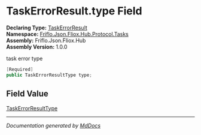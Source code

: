 ﻿<!--  
  <auto-generated>   
    The contents of this file were generated by a tool.  
    Changes to this file may be list if the file is regenerated  
  </auto-generated>   
-->

# TaskErrorResult.type Field

**Declaring Type:** [TaskErrorResult](../index.md)  
**Namespace:** [Friflo.Json.Fliox.Hub.Protocol.Tasks](../../index.md)  
**Assembly:** Friflo.Json.Fliox.Hub  
**Assembly Version:** 1.0.0

task error type

```csharp
[Required]
public TaskErrorResultType type;
```

## Field Value

[TaskErrorResultType](../../TaskErrorResultType/index.md)

___

*Documentation generated by [MdDocs](https://github.com/ap0llo/mddocs)*
